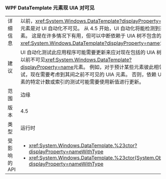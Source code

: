 ### <a name="wpf-datatemplate-elements-are-now-visible-to-uia"></a>WPF DataTemplate 元素现 UIA 对可见

|   |   |
|---|---|
|详细信息|以前，<xref:System.Windows.DataTemplate?displayProperty=name>元素是对 UI 自动化不可见。 从 4.5 开始，UI 自动化将能检测到这些元素。 这是在许多情况下有用，但可以中断依赖于 UIA 树不包含的测试<xref:System.Windows.DataTemplate?displayProperty=name>元素。|
|建议|UI 自动化测试此应用程序可能需要更新来应对现在包括的 UIA 树结构以前不可见<xref:System.Windows.DataTemplate?displayProperty=name>元素。 例如，对于预计某些元素彼此相邻的测试，现在需要考虑到其间之前不可见的 UIA 元素。 否则，依赖 UIA 元素的特定计数或索引的测试可能需要使用新值进行更新。|
|范围|边缘|
|版本|4.5|
|类型|运行时|
|受影响的 API|<ul><li><xref:System.Windows.DataTemplate.%23ctor?displayProperty=nameWithType></li><li><xref:System.Windows.DataTemplate.%23ctor(System.Object)?displayProperty=nameWithType></li></ul>|

